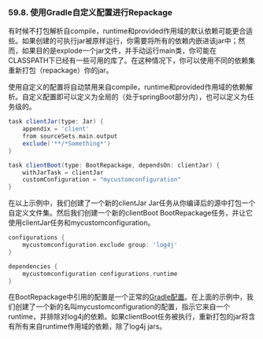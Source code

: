 ### 59.8. 使用Gradle自定义配置进行Repackage

有时候不打包解析自compile，runtime和provided作用域的默认依赖可能更合适些。如果创建的可执行jar被原样运行，你需要将所有的依赖内嵌进该jar中；然而，如果目的是explode一个jar文件，并手动运行main类，你可能在CLASSPATH下已经有一些可用的库了。在这种情况下，你可以使用不同的依赖集重新打包（repackage）你的jar。

使用自定义的配置将自动禁用来自compile，runtime和provided作用域的依赖解析。自定义配置即可以定义为全局的（处于springBoot部分内），也可以定义为任务级的。
```gradle
task clientJar(type: Jar) {
    appendix = 'client'
    from sourceSets.main.output
    exclude('**/*Something*')
}

task clientBoot(type: BootRepackage, dependsOn: clientJar) {
    withJarTask = clientJar
    customConfiguration = "mycustomconfiguration"
}
```
在以上示例中，我们创建了一个新的clientJar Jar任务从你编译后的源中打包一个自定义文件集。然后我们创建一个新的clientBoot BootRepackage任务，并让它使用clientJar任务和mycustomconfiguration。
```gradle
configurations {
    mycustomconfiguration.exclude group: 'log4j'
}

dependencies {
    mycustomconfiguration configurations.runtime
}
```
在BootRepackage中引用的配置是一个正常的[Gradle配置](http://www.gradle.org/docs/current/dsl/org.gradle.api.artifacts.Configuration.html)。在上面的示例中，我们创建了一个新的名叫mycustomconfiguration的配置，指示它来自一个runtime，并排除对log4j的依赖。如果clientBoot任务被执行，重新打包的jar将含有所有来自runtime作用域的依赖，除了log4j jars。
